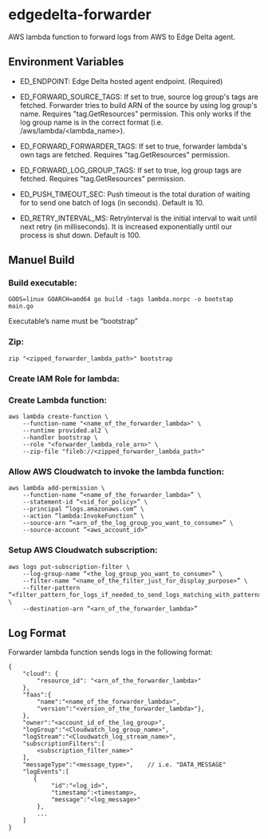 # edgedelta-forwarder
AWS lambda function to forward logs from AWS to Edge Delta agent.


## Environment Variables

- ED_ENDPOINT: Edge Delta hosted agent endpoint. (Required)

- ED_FORWARD_SOURCE_TAGS: If set to true, source log group's tags are fetched. Forwarder tries to build ARN of the source by using log group's name. Requires "tag.GetResources" permission.
    This only works if the log group name is in the correct format (i.e. /aws/lambda/<lambda_name>).
- ED_FORWARD_FORWARDER_TAGS: If set to true, forwarder lambda's own tags are fetched. Requires "tag.GetResources" permission.
- ED_FORWARD_LOG_GROUP_TAGS: If set to true, log group tags are fetched. Requires "tag.GetResources" permission.
- ED_PUSH_TIMEOUT_SEC: Push timeout is the total duration of waiting for to send one batch of logs (in seconds). Default is 10.
- ED_RETRY_INTERVAL_MS: RetryInterval is the initial interval to wait until next retry (in milliseconds). It is increased exponentially until our process is shut down. Default is 100.


## Manuel Build

### Build executable: 
```
GOOS=linux GOARCH=amd64 go build -tags lambda.norpc -o bootstap main.go
```
Executable’s name must be “bootstrap”

### Zip:
```
zip "<zipped_forwarder_lambda_path>" bootstrap
```
### Create IAM Role for lambda:

### Create Lambda function:
```
aws lambda create-function \
    --function-name "<name_of_the_forwarder_lambda>" \
    --runtime provided.al2 \
    --handler bootstrap \
    --role "<forwarder_lambda_role_arn>" \
    --zip-file "fileb://<zipped_forwarder_lambda_path>"
```

### Allow AWS Cloudwatch to invoke the lambda function:
```
aws lambda add-permission \
    --function-name “<name_of_the_forwarder_lambda>” \
    --statement-id “<sid_for_policy>” \
    --principal “logs.amazonaws.com” \
    --action “lambda:InvokeFunction” \
    --source-arn “<arn_of_the_log_group_you_want_to_consume>” \
    --source-account ”<aws_account_id>”
```
### Setup AWS Cloudwatch subscription:
```
aws logs put-subscription-filter \
    --log-group-name “<the_log_group_you_want_to_consume>” \
    --filter-name “<name_of_the_filter_just_for_display_purpose>” \
    --filter-pattern “<filter_pattern_for_logs_if_needed_to_send_logs_matching_with_pattern>” \
    --destination-arn “<arn_of_the_forwarder_lambda>”
```
## Log Format

Forwarder lambda function sends logs in the following format:
```
{
    "cloud": {
        "resource_id": "<arn_of_the_forwarder_lambda>"
    },
    "faas":{
        "name":"<name_of_the_forwarder_lambda>",
        "version":"<version_of_the_forwarder_lambda>"},
    },
    "owner":"<account_id_of_the_log_group>",
    "logGroup":"<Cloudwatch_log_group_name>",
    "logStream":"<Cloudwatch_log_stream_name>",
    "subscriptionFilters":[
        <subscription_filter_name>"
    ],
    "messageType":"<message_type>",    // i.e. "DATA_MESSAGE"
    "logEvents":[
       {
            "id":"<log_id>",
            "timestamp":<timestamp>,
            "message":"<log_message>"
        },
        ...
    ]
}
```
